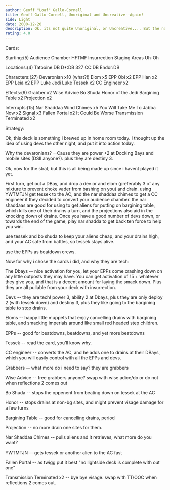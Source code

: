 ```yaml
---
author: Geoff "Loaf" Gallo-Cornell
title: Geoff Gallo-Cornell, Unoriginal and Uncreative--Again!
side: Light
date: 2000-12-20
description: Ok, its not quite Unoriginal, or Uncreative.... But the name got you to read it, didnt it?
rating: 4.0
---
```

Cards: 

Starting:(5)
Audience Chamber
HFTMF
Insurrection
Staging Areas
Uh-Oh

Locations:(4)
Tatooine:DB
D*:DB 327
CC:DB
Endor:DB

Characters:(27)
Devaronian x10 (what?!)
Elom x5
EPP Obi x2
EPP Han x2
EPP Leia x2
EPP Luke
Jedi Luke
Tessek x2
CC Engineer x2

Effects:(9)
Grabber x2
Wise Advice
Bo Shuda
Honor of the Jedi
Bargining Table x2
Projection x2

Interrupts:(15)
Nar Shaddaa Wind Chimes x5
You Will Take Me To Jabba Now x2
Signal x3
Fallen Portal x2
It Could Be Worse
Transmission Terminated x2



Strategy: 


Ok, this deck is something i brewed up in home room today. I thought up the idea of using devs the other night, and put it into action today.

Why the devaronians?
--Cause they are power +2 at Docking Bays and mobile sites (DSII anyone?). plus they are destiny 3.

Ok, now for the strat, but this is all being made up since i havent played it yet.

First turn, get out a DBay, and drop a dev or and elom (preferably 3 of any mixture to prevent choke vader from bashing on you) and drain. using YWTMTJN get tessek to the AC, and the nar shaddaa chimes to get a CC engineer if they decided to convert your audience chamber. the nar shaddaas are good for using to get aliens for putting on bargining table, which kills one of their drains a turn, and the projections also aid in the knocking down of drains. Once you have a good number of devs down, or towards the end of the game, play nar shadda to get back ten force to help you win.

use tessek and bo shuda to keep your aliens cheap, and your drains high, and your AC safe from battles, so tessek stays alive.

use the EPPs as beatdown crews.

Now for why i chose the cards i did, and why they are tech:

The Dbays -- nice activation for you, let your EPPs come crashing down on any little outposts they may have. You can get activation of 15 + whatever they give you, and that is a decent amount for laying the smack down. Plus they are all pullable from your deck with insurrection.

Devs -- they are tech! power 3, ability 2 at Dbays, plus they are only deploy 2 (with tessek down) and destiny 3, plus they like going to the bargining table to stop drains.

Eloms -- happy little muppets that enjoy cancelling drains with bargining table, and smacking imperials around like small red headed step children.

EPPs -- good for beatdowns, beatdowns, and yet more beatdowns

Tessek -- read the card, you’ll know why.

CC engineer -- converts the AC, and he adds one to drains at their DBays, which you will easily control with all the EPPs and devs.

Grabbers -- what more do i need to say? they are grabbers

Wise Advice -- free grabbers anyone? swap with wise adice/do or do not	when reflections 2 comes out

Bo Shuda -- stops the oppenent from beating down on tessek at the AC

Honor -- stops drains at non-bg sites, and might prevent visage damage for a few turns

Bargining Table -- good for cancelling drains, period

Projection -- no more drain one sites for them.

Nar Shaddaa Chimes -- pulls aliens and it retrieves, what more do you want?

YWTMTJN -- gets tessek or another alien to the AC fast

Fallen Portal -- as twigg put it best "no lightside deck is complete with out one"

Transmission Terminated x2 -- bye bye visage. swap with TT/OOC when reflections 2 comes out.



